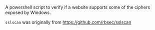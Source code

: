 A powershell script to verify if a website supports some of the ciphers exposed by Windows.

`sslscan` was originally from https://github.com/rbsec/sslscan